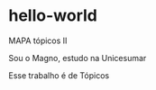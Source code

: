 # hello-world
MAPA tópicos II
<p>Sou o Magno, estudo na Unicesumar</p>
<p>Esse trabalho é de Tópicos</p>
